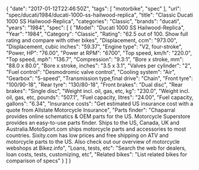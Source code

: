 {
    "date": "2017-01-12T22:46:50Z",
    "tags": [
        "motorbike",
        "spec"
    ],
    "url": "spec\/ducati\/1984\/ducati-1000-ss-hailwood-replica",
    "title": "Classic Ducati 1000 SS Hailwood-Replica",
    "categories": "Classic",
    "brands": "ducati",
    "years": "1984",
    "spec": [
        {
            "Model": "Ducati 1000 SS Hailwood-Replica",
            "Year": "1984",
            "Category": "Classic",
            "Rating": "62.5 out of 100. Show full rating and compare with other bikes",
            "Displacement, ccm": "973.00",
            "Displacement, cubic inches": "59.37",
            "Engine type": "V2, four-stroke",
            "Power, HP": "76.00",
            "Power at RPM": "6700",
            "Top speed, km\/h": "220.0",
            "Top speed, mph": "136.7",
            "Compression": "9.3:1",
            "Bore x stroke, mm": "88.0 x 80.0",
            "Bore x stroke, inches": "3.5 x 3.1",
            "Valves per cylinder": "2",
            "Fuel control": "Desmodromic valve control",
            "Cooling system": "Air",
            "Gearbox": "5-speed",
            "Transmission type,final drive": "Chain",
            "Front tyre": "100\/90-18",
            "Rear tyre": "130\/80-18",
            "Front brakes": "Dual disc",
            "Rear brakes": "Single disc",
            "Weight incl. oil, gas, etc, kg": "230.0",
            "Weight incl. oil, gas, etc, pounds": "507.1",
            "Fuel capacity, litres": "24.00",
            "Fuel capacity, gallons": "6.34",
            "Insurance costs": "Get estimated US insurance cost with a quote from Allstate Motorcycle Insurance",
            "Parts finder": "Chaparral provides online schematics & OEM parts for the US.   Motorcycle Superstore provides an easy-to-use parts finder. Ships to the US, Canada, UK and Australia.MotoSport.com ships motorcycle parts and accessories to most countries.    Sixity.com has low prices and free shipping on ATV and motorcycle parts to the US. Also check out our overview of motorcycle webshops at Bikez.info",
            "Loans, tests, etc": "Search the web for dealers, loan costs, tests, customizing, etc",
            "Related bikes": "List related bikes for comparison of specs"
        }
    ]
}